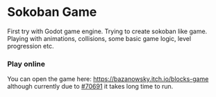 # Sokoban Game

First try with Godot game engine. Trying to create sokoban like game. Playing with animations, collisions, some basic game logic, level progression etc. 

### Play online
You can open the game here: https://bazanowsky.itch.io/blocks-game although currently due to [#70691](https://github.com/godotengine/godot/issues/70691) it takes long time to run.
